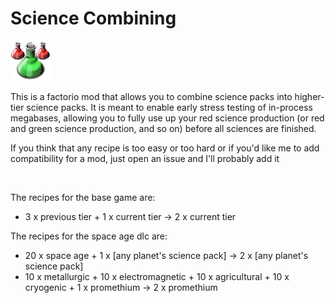 # Science Combining

![thumbnail](thumbnial.png)

This is a factorio mod that allows you to combine science packs into higher-tier science packs. It is meant to enable early stress testing of in-process megabases, allowing you to fully use up your red science production (or red and green science production, and so on) before all sciences are finished.

If you think that any recipe is too easy or too hard or if you'd like me to add compatibility for a mod, just open an issue and I'll probably add it

<br>

The recipes for the base game are:

- 3 x previous tier + 1 x current tier -> 2 x current tier

The recipes for the space age dlc are:

- 20 x space age + 1 x [any planet's science pack] -> 2 x [any planet's science pack]
- 10 x metallurgic + 10 x electromagnetic + 10 x agricultural + 10 x cryogenic + 1 x promethium -> 2 x promethium
